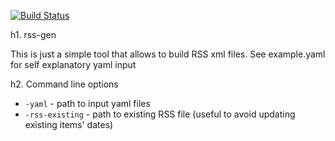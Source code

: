 [![Build Status](https://travis-ci.org/iwankgb/rss-gen.svg?branch=master)](https://travis-ci.org/iwankgb/rss-gen)

h1. rss-gen

This is just a simple tool that allows to build RSS xml files. See example.yaml for self explanatory yaml input

h2. Command line options

* ``-yaml`` - path to input yaml files
* ``-rss-existing`` - path to existing RSS file (useful to avoid updating existing items' dates)